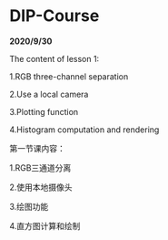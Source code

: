 # DIP-Course


**2020/9/30**


The content of lesson 1:


1.RGB three-channel separation


2.Use a local camera


3.Plotting function


4.Histogram computation and rendering


第一节课内容：


1.RGB三通道分离


2.使用本地摄像头


3.绘图功能


4.直方图计算和绘制

